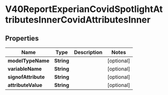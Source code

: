 

# V40ReportExperianCovidSpotlightAttributesInnerCovidAttributesInner


## Properties

| Name | Type | Description | Notes |
|------------ | ------------- | ------------- | -------------|
|**modelTypeName** | **String** |  |  [optional] |
|**variableName** | **String** |  |  [optional] |
|**signofAttribute** | **String** |  |  [optional] |
|**attributeValue** | **String** |  |  [optional] |



